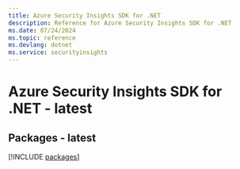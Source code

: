 ```yaml
---
title: Azure Security Insights SDK for .NET
description: Reference for Azure Security Insights SDK for .NET
ms.date: 07/24/2024
ms.topic: reference
ms.devlang: dotnet
ms.service: securityinsights
---
```

# Azure Security Insights SDK for .NET - latest
## Packages - latest
[!INCLUDE [packages](security-insights-index.md)]